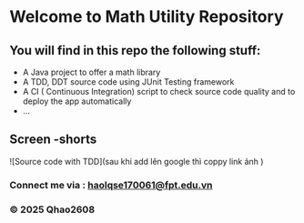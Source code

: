 # Welcome to Math Utility Repository

## You will find in this repo the following stuff:

* A Java project to offer a math library
* A TDD, DDT source code using JUnit Testing framework
* A CI ( Continuous Integration) script to check source code quality and to deploy the app automatically
* ...

## Screen -shorts

![Source code with TDD](sau khi add lên google thì coppy link ảnh )


### Connect me via : haolqse170061@fpt.edu.vn	
### &#169;   2025   Qhao2608